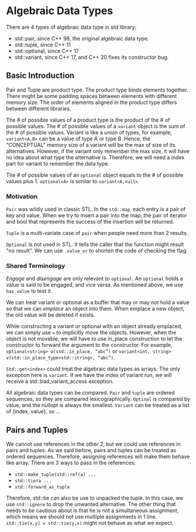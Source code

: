 # Algebraic Data Types

There are 4 types of algebraic data type in std library:

- std::pair, since C++ 98, the original algebraic data type.
- std::tuple, since C++ 11
- std::optional, since C++ 17
- std::variant, since C++ 17, and C++ 20 fixes its constructor bug.

## Basic Introduction

Pair and Tuple are product type. The product type binds elements together. There might be some padding spaces between elements with different memory size. The order of elements aligned in the product type differs between different libraries. 

The # of possible values of a product type is the product of the # of possible values. The # of possible values of a `variant` object is the sum of the # of possible values. Variant is like a union of types, for example, `variant<A,B>` can be a value of type A or type B. Hence, the "CONCEPTUAL" memory size of a variant will be the max of size of its alternatives. However, if the variant only remember the max size, it will have no idea about what type the alternative is. Therefore, we will need a index part for variant to remember the data type.

The # of possible values of an `optional` object equals to the # of possible values plus 1. `optional<A>` is similar to `variant<A,null>`.

### Motivation

`Pair` was wildly used in classic STL. In the `std::map`, each entry is a pair of key and value. When we try to insert a pair into the map, the pair of iterator and bool that represents the success of the insertion will be returned. 

`Tuple` is a multi-variate case of `pair` when people need more than 2 results. 

`Optional` is not used in STL. It tells the caller that the function might result "no result". We can use `.value_or` to shorten the code of checking the flag. 

### Shared Terminology 

*Engage* and *disengage* are only relevant to `optional`. An `optional` holds a value is said to be engaged, and vice versa. As mentioned above, we use `has_value` to test it.

We can treat variant or optional as a buffer that may or may not hold a value so that we can *emplace* an object into them. When emplace a new object, the old value will be deleted if exists.  

While constructing a variant or optional with an object already emplaced, we can simply use `=` to implicitly move the objects. However, when the object is not movable, we will have to use in_place construction to let the constructor to forward the argument to the constructor. For example, `optional<string> o(std::in_place, “abc”)` or `variant<int, string> v(std::in_place_type<std::string>, “abc”)`.


`Std::get<index>` could treat the algebraic data types as arrays. The only exception here is `variant`. If we have the index of variant run, we will receive a std::bad_variant_access exception. 

All algebraic data types can be compared. `Pair` and `tuple` are ordered sequences, so they are compared lexicographically. `Optinal` is compared by value, and the nullopt is always the smallest. `Variant` can be treated as a list of {index, value}, so ...

## Pairs and Tuples

We cannot use references in the other 2, but we could use references in pairs and tuples. As we said before, pairs and tuples can be treated as ordered sequences. Therefore, assigning references will make them behave like array. There are 3 ways to pass in the references:
- `std::make_tuple(std::ref(a) ...`
- `std::tie(a ...`
- `std::forward_as_tuple`

Therefore, std::tie can also be use to unpacked the tuple. In this case, we use `std::ignore` to drop the unwanted alternative. The other thing that needs to be cautious about is that tie is not a simultaneous assignment, which means we should not use multiple assignments in 1 line. `std::tie(x,y) = std::tie(y,x)` might not behave as what we expect. 
